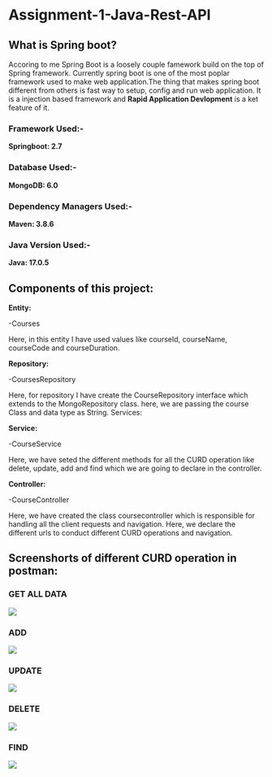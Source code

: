 # Assignment-1-Java-Rest-API

## What is Spring boot?

Accoring to me Spring Boot is a loosely couple famework build on the top of Spring framework. Currently spring boot is one of the most poplar framework used to make web application.The thing that makes spring boot different from others is fast way to setup, config and run web application. It is a injection based framework and **Rapid Application Devlopment** is a ket feature of it. 

### Framework Used:-

**Springboot: 2.7** 

### Database Used:-

**MongoDB: 6.0**

### Dependency Managers Used:-

**Maven: 3.8.6**

### Java Version Used:-

**Java: 17.0.5**

## Components of this project:

**Entity:**

-Courses

Here, in this entity I have used values like courseId, courseName, courseCode and courseDuration.

**Repository:**

-CoursesRepository

Here, for repository I have create the CourseRepository interface which extends to the 
MongoRepository class. here, we are passing the course Class and data type as String.
Services:

**Service:**

-CourseService

Here, we have seted the different methods for all the CURD operation like delete, update, add and find which we are going to declare in the controller.

**Controller:**

-CourseController

Here, we have created the class coursecontroller which is responsible for handling all the client requests and navigation. Here, we declare the different urls to conduct different CURD operations and navigation.

## Screenshorts of different CURD operation in postman:

### GET ALL DATA

![](https://i.imgur.com/E7nDuWc.png)

### ADD

![](https://i.imgur.com/jhQVy0F.png)

### UPDATE

![](https://i.imgur.com/6TrLrEv.png)

### DELETE

![](https://i.imgur.com/w7k6kWl.png)

### FIND

![](https://i.imgur.com/s61YOxa.png)


                                      




 




